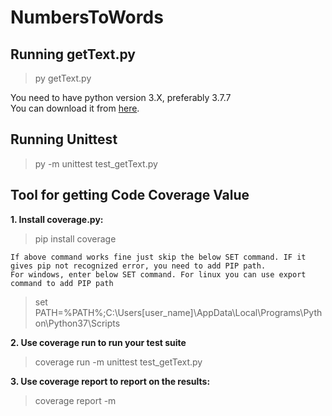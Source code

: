 # NumbersToWords

## Running getText.py
> py getText.py

You need to have python version 3.X, preferably 3.7.7
<br>
You can download it from [here](https://www.python.org/downloads/release/python-377/).

## Running Unittest
> py -m unittest test_getText.py


## Tool for getting Code Coverage Value

**1. Install coverage.py:**
> pip install coverage

```
If above command works fine just skip the below SET command. IF it gives pip not recognized error, you need to add PIP path.
For windows, enter below SET command. For linux you can use export command to add PIP path
```
> set PATH=%PATH%;C:\Users\[user_name]\AppData\Local\Programs\Python\Python37\Scripts

**2. Use coverage run to run your test suite**
> coverage run -m unittest test_getText.py

**3. Use coverage report to report on the results:**
> coverage report -m




